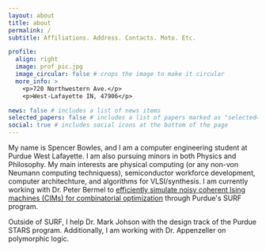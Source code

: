 ```yaml
---
layout: about
title: about
permalink: /
subtitle: Affiliations. Address. Contacts. Moto. Etc.

profile:
  align: right
  image: prof_pic.jpg
  image_circular: false # crops the image to make it circular
  more_info: >
    <p>720 Northwestern Ave.</p>
    <p>West-Lafayette IN, 47906</p>

news: false # includes a list of news items
selected_papers: false # includes a list of papers marked as "selected={true}"
social: true # includes social icons at the bottom of the page
---
```


My name is Spencer Bowles, and I am a computer engineering student at Purdue West Lafayette. I am also pursuing minors in both Physics and Philosophy. My main interests are physical computing (or any non-von Neumann computing techniquess), semiconductor workforce development, computer architechture, and algorithms for VLSI/synthesis. I am currently working with Dr. Peter Bermel to [efficiently simulate noisy coherent Ising machines (CIMs) for combinatorial optimization](/blog/) through Purdue's SURF program.

Outside of SURF, I help Dr. Mark Johson with the design track of the Purdue STARS program. Additionally, I am working with Dr. Appenzeller on polymorphic logic.
